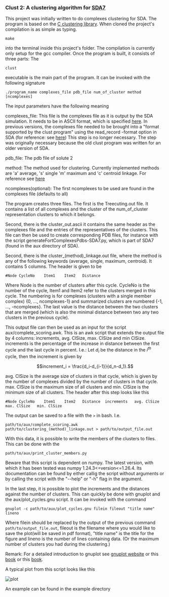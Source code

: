 ### Clust 2: A clustering algorithm for [SDA7](https://mcm.h-its.org/sda/doc/doc_sda7/index.html)

This project was initially written to do complexes clustering for SDA. The program is based on the 
[C clustering library](http://bonsai.hgc.jp/~mdehoon/software/cluster/software.htm).
When cloned the project's compilation is as simple as typing.

```
make
```

into the terminal inside this project's folder. The compilation is currently only setup for the gcc compiler. 
Once the program is built, it consists of three parts: The 

```
clust
```
executable is the main part of the program. It can be invoked with the following signature

```
./program_name complexes_file pdb_file num_of_cluster method [ncomplexes]
```

The input parameters have the following meaning

complexes_file: This file is the complexes file as it is output by the SDA simulation. It needs to be in ASCII format, which 
is specified [here](https://mcm.h-its.org/sda/doc/doc_sda7/complexes_file.html). In previous versions, the complexes file needed to be brought into a 
"format supported by the clust program" using the read_record -format option in SDA (for reference: see [here](https://mcm.h-its.org/sda/doc/doc_sda7/tools.html)) 
This step is no longer necessary. The step was originally necessary because the old clust program was written for an older version of SDA.

pdb_file: The pdb file of solute 2 

method: The method used for clustering. Currently implemented methods are 'a' average, 's' single 'm' maximum and 'c' centroid linkage. For reference see [here](https://en.wikipedia.org/wiki/Hierarchical_clustering)

ncomplexes(optional): The first ncomplexes to be used are found in the complexes file (defaults to all)

The program creates three files. The first is the Treecuting.out file. It contains a list of all complexes and the cluster of the num_of_cluster representation clusters to which it belongs.

Second, there is the cluster_out.ascii it contains the same header as the complexes file and the entries of the representatives of the clusters. This file can then be used to create
corresponding PDB files, for instance with the script generateFortComplexesPdbs-SDA7.py, which is part of SDA7 (found in the aux directory of SDA). 

Second, there is the cluster_(method)_linkage.out file, where the method is any of the following keywords (average, single, maximum, centroid).
It contains 5 columns. The header is given to be 

```
#Node CycleNo    Item1    Item2   Distance
```

Where Node is the number of clusters after this cycle. CycleNo is the number of the cycle, Item1 and Item2 refer to the clusters merged in this cycle.
The numbering is for complexes (clusters with a single member complex) {0, ..., ncomplexes-1} and summarized clusters are numbered {-1, ..., -ncomplexes}. The last 
value is the distance between the two clusters that are merged (which is also the minimal distance between two any two clusters in the previous cycle).


This output file can then be used as an input for the script aux/complete_scoring.awk. This is an awk script that extends the output file by 4 columns:
increments, avg. ClSize, max. ClSize and min ClSize. increments is the percentage of the increase in distance between the first cycle and the last cycle in percent. 
I.e.: Let $d_i$ be the distance in the $i^{th}$ cycle, then the increment is given by

$$increment_i = \frac{d_i-d_{i-1}}{d_n-d_1}.$$


avg. ClSize is the average size of clusters in that cycle, which is given by the number of complexes divided by the number of clusters in that cycle.
max. ClSize is the maximum size of all clusters and min. ClSize is the minimum size of all clusters. The header after this step looks like this

```
#Node CycleNo    Item1    Item2   Distance  increments   avg. ClSize   max. ClSize   min. ClSize
```

The output can be saved to a file with the `>` in bash. I.e.

```
path/to/aux/complete_scoring.awk path/to/clustering_(method)_linkage.out > path/to/output_file.out
```

With this data, it is possible to write the members of the clusters to files. This can be done with the 

``` 
path/to/aux/print_cluster_members.py
```

Beware that this script is dependent on numpy. The latest version, with which it has been tested was numpy 1.24.3<=version<=1.26.4.
Its documentation can be found by either callig the script without arguments or by calling the script with the "--help" or "-h" flag in the argument.

In the last step, it is possible to plot the increments and the distances against the number of clusters. This can quickly be done with gnuplot and the aux/plot_cycles.gnu script.
It can be invoked with the command 

```
gnuplot -c path/to/aux/plot_cycles.gnu filein fileout "title name" lineno 
```


Where filein should be replaced by the output of the previous command `path/to/output_file.out`, fileout is the filename where you would like to save the plot(will be saved in pdf format),
"title name" is the title for the figure and lineno is the number of lines containing data. (Or the maximum number of clusters you had during the clustering.)

Remark: For a detailed introduction to gnuplot see [gnuplot website](http://www.gnuplot.info/) or this [book](https://alogus.com/g5script/gnuplot5/) or this [book](https://github.com/tianxiao/gnuplot-study/blob/master/gnuplot/Gnuplot%20in%20Action.pdf).

A typical plot from this script looks like this


![plot](https://github.com/jabruniessner/clust2/assets/95258260/30c8e879-83ca-47b7-a544-685eacf2cca2)

An example can be found in the example directory
